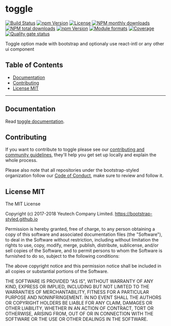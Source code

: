 # toggle

[![Build Status](https://travis-ci.org/bootstrap-styled/toggle.svg?branch=master)](https://travis-ci.org/bootstrap-styled/toggle) [![npm Version](https://img.shields.io/npm/v/@bootstrap-styled/toggle.svg?style=flat)](https://www.npmjs.com/package/@bootstrap-styled/toggle) [![License](https://img.shields.io/npm/l/@bootstrap-styled/toggle.svg?style=flat)](https://www.npmjs.com/package/@bootstrap-styled/toggle) [![NPM monthly downloads](https://img.shields.io/npm/dm/@bootstrap-styled/toggle.svg?style=flat)](https://npmjs.org/package/@bootstrap-styled/toggle) [![NPM total downloads](https://img.shields.io/npm/dt/@bootstrap-styled/toggle.svg?style=flat)](https://npmjs.org/package/@bootstrap-styled/toggle) [![npm Version](https://img.shields.io/node/v/@bootstrap-styled/toggle.svg?style=flat)](https://www.npmjs.com/package/@bootstrap-styled/toggle) [![Module formats](https://img.shields.io/badge/module%20formats-umd%2C%20cjs%2C%20esm-green.svg?style=flat)](https://www.npmjs.com/package/@bootstrap-styled/toggle)
[![Coverage](https://sonarcloud.io/api/project_badges/measure?project=com.github.bootstrap-styled.toggle&metric=coverage)](https://sonarcloud.io/dashboard?id=com.github.bootstrap-styled.toggle) [![Quality gate status](https://sonarcloud.io/api/project_badges/measure?project=com.github.bootstrap-styled.toggle&metric=alert_status)](https://sonarcloud.io/dashboard?id=com.github.bootstrap-styled.toggle)

Toggle option made with bootstrap and optionaly use react-intl or any other ui component


## Table of Contents

  - [Documentation](#documentation)
  - [Contributing](#contributing)
  - [License MIT](#license-mit)

---

## Documentation

Read [toggle documentation](https://bootstrap-styled.github.io/toggle).


## Contributing

If you want to contribute to toggle please see our [contributing and community guidelines](https://github.com/bootstrap-styled/toggle/blob/master/CONTRIBUTING.md), they\'ll help you get set up locally and explain the whole process.

Please also note that all repositories under the bootstrap-styled organization follow our [Code of Conduct](https://github.com/bootstrap-styled/toggle/blob/master/CODE_OF_CONDUCT.md), make sure to review and follow it.

## License MIT

The MIT License

Copyright (c) 2017-2018 Yeutech Company Limited. https://bootstrap-styled.github.io

Permission is hereby granted, free of charge, to any person obtaining a copy
of this software and associated documentation files (the "Software"), to deal
in the Software without restriction, including without limitation the rights
to use, copy, modify, merge, publish, distribute, sublicense, and/or sell
copies of the Software, and to permit persons to whom the Software is
furnished to do so, subject to the following conditions:

The above copyright notice and this permission notice shall be included in
all copies or substantial portions of the Software.

THE SOFTWARE IS PROVIDED "AS IS", WITHOUT WARRANTY OF ANY KIND, EXPRESS OR
IMPLIED, INCLUDING BUT NOT LIMITED TO THE WARRANTIES OF MERCHANTABILITY,
FITNESS FOR A PARTICULAR PURPOSE AND NONINFRINGEMENT. IN NO EVENT SHALL THE
AUTHORS OR COPYRIGHT HOLDERS BE LIABLE FOR ANY CLAIM, DAMAGES OR OTHER
LIABILITY, WHETHER IN AN ACTION OF CONTRACT, TORT OR OTHERWISE, ARISING FROM,
OUT OF OR IN CONNECTION WITH THE SOFTWARE OR THE USE OR OTHER DEALINGS IN
THE SOFTWARE.

